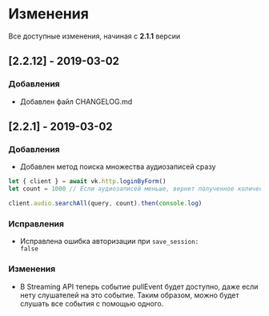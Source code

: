 # Изменения

Все доступные изменения, начиная с <b>2.1.1</b> версии

## [2.2.12] - 2019-03-02
### Добавления
-   Добавлен файл CHANGELOG.md

## [2.2.1] - 2019-03-02
### Добавления
-   Добавлен метод поиска множества аудиозаписей сразу 
```javascript
let { client } = await vk.http.loginByForm()
let count = 1000 // Если аудиозаписей меньше, вернет полученное количество

client.audio.searchAll(query, count).then(console.log)
```

### Исправления
-   Исправлена ошибка авторизации при <code>save_session: false</code>

### Изменения
-   В Streaming API теперь событие pullEvent будет доступно, даже если нету слушателей на это событие. Таким образом, можно будет слушать все события с помощью одного.